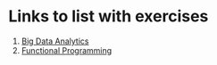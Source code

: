 # Links to list with exercises

1. [Big Data Analytics](http://ki.pwr.edu.pl/gebala/dyd/power-big-data.pdf)
2. [Functional Programming](http://cs.pwr.edu.pl/michalski/index.php?menu=teaching_fpbda&lang=en)
